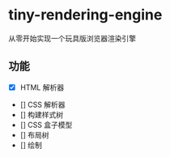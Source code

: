 # tiny-rendering-engine
从零开始实现一个玩具版浏览器渲染引擎
## 功能
* [x] HTML 解析器
* [] CSS 解析器
* [] 构建样式树
* [] CSS 盒子模型
* [] 布局树
* [] 绘制
